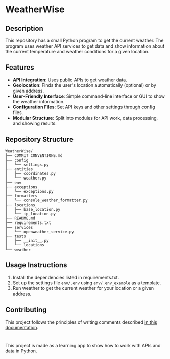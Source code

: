 # WeatherWise

## Description

This repository has a small Python program to get the current weather. The program uses weather API services to get data and show information about the current temperature and weather conditions for a given location.

## Features

- **API Integration**: Uses public APIs to get weather data.
- **Geolocation**: Finds the user's location automatically (optional) or by given address.
- **User-Friendly Interface**: Simple command-line interface or GUI to show the weather information.
- **Configuration Files**: Set API keys and other settings through config files.
- **Modular Structure**: Split into modules for API work, data processing, and showing results.


## Repository Structure
```
WeatherWise/
├── COMMIT_CONVENTIONS.md
├── config
│   └── settings.py
├── entities
│   ├── coordinates.py
│   └── weather.py
├── env
├── exceptions
│   └── exceptions.py
├── formatters
│   └── console_weather_formatter.py
├── locations
│   ├── base_location.py
│   └── ip_location.py
├── README.md
├── requirements.txt
├── services
│   └── openweather_service.py
├── tests
│   ├── __init__.py
│   └── locations
└── weather
```

## Usage Instructions

1. Install the dependencies listed in requirements.txt.
1. Set up the settings file `env/.env` using `env/.env_example` as a template.
2. Run weather to get the current weather for your location or a given address.

## Contributing

This project follows the principles of writing comments described [in this documentation](COMMIT_CONVENTIONS.md ).
#
This project is made as a learning app to show how to work with APIs and data in Python.